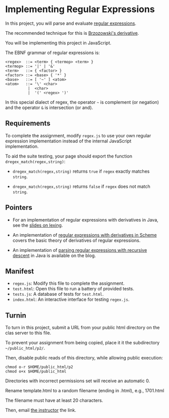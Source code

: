 Implementing Regular Expressions
================================

In this project, you will parse and evaluate [regular expressions].

The recommended technique for this is [Brzozowski's derivative].

You will be implementing this project in JavaScript.

The EBNF grammar of regular expressions is:

    
    <regex>  ::= <term> { <termop> <term> }
    <termop> ::= '|' | '&'
    <term>   ::= { <factor> }
    <factor> ::= <base> { '*' }
    <base>   ::= [ '~' ] <atom>
    <atom>   ::= '\' <char>
              |  <char>
              |  '(' <regex> ')'
   

In this special dialect of regex, the operator `~` is complement (or negation)
and the operator `&` is intersection (or and). 


Requirements
------------

To complete the assignment, modify `regex.js` to use your own regular
expression implementation instead of the internal JavaScript implementation.

To aid the suite testing, your page should export the function
`dregex_match(regex,string)`:

 * `dregex_match(regex,string)` returns 
    `true` if `regex`  exactly matches `string`.

 * `dregex_match(regex,string)` returns
    `false` if `regex` does not match `string`.



Pointers
--------

* For an implementation of regular expressions with derivatives in Java,
  see the [slides on lexing].


* An implementation of [regular expressions with derivatives in Scheme]
  covers the basic theory of derivatives of regular expressions.
  

* An implementation of [parsing regular expressions with recursive descent]
  in Java is available on the blog.


Manifest
--------

* `regex.js`: Modify this file to complete the assignment.
* `test.html`: Open this file to run a battery of provided tests.
* `tests.js`: A database of tests for `test.html`.
* `index.html`: An interactive interface for testing `regex.js`.



Turnin
------

To turn in this project, submit a URL from your public html directory on the
clas server to this file.

To prevent your assignment from being copied, place it it the subdirectory
`~/public_html/p2/`.

Then, disable public reads of this directory, while allowing public execution:

    chmod o-r $HOME/public_html/p2
    chmod o+x $HOME/public_html
   

Directories with incorrect permissions set will receive an automatic 0.

Rename template.html to a random filename (ending in .html), e.g., 1701.html

The filename must have at least 20 characters.

Then, email [the instructor] the link.
   


[regular expressions]: http://matt.might.net/articles/sculpting-text/

[Brzozowski's derivative]: http://matt.might.net/articles/implementation-of-regular-expression-matching-in-scheme-with-derivatives/

[the instructor]: http://matt.might.net/

[slides on lexing]: https://www.dropbox.com/sh/1tkk3v86dwqxlca/N3VF74ovFH

[regular expressions with derivatives in Scheme]: http://matt.might.net/articles/implementation-of-regular-expression-matching-in-scheme-with-derivatives/

[parsing regular expressions with recursive descent]: http://matt.might.net/articles/parsing-regex-with-recursive-descent/
